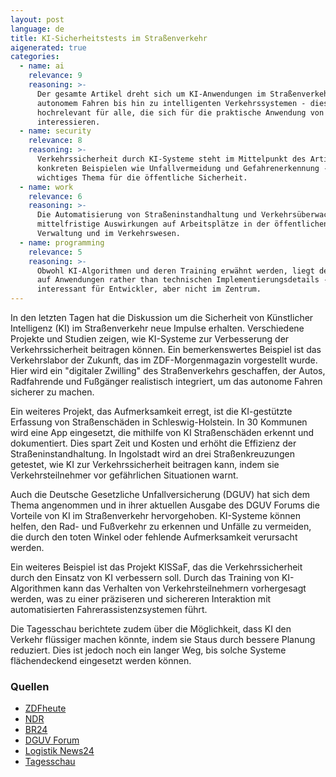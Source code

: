 ```yaml
---
layout: post
language: de
title: KI-Sicherheitstests im Straßenverkehr
aigenerated: true
categories:
  - name: ai
    relevance: 9
    reasoning: >-
      Der gesamte Artikel dreht sich um KI-Anwendungen im Straßenverkehr, von
      autonomem Fahren bis hin zu intelligenten Verkehrssystemen - dies ist
      hochrelevant für alle, die sich für die praktische Anwendung von KI
      interessieren.
  - name: security
    relevance: 8
    reasoning: >-
      Verkehrssicherheit durch KI-Systeme steht im Mittelpunkt des Artikels, mit
      konkreten Beispielen wie Unfallvermeidung und Gefahrenerkennung - ein
      wichtiges Thema für die öffentliche Sicherheit.
  - name: work
    relevance: 6
    reasoning: >-
      Die Automatisierung von Straßeninstandhaltung und Verkehrsüberwachung hat
      mittelfristige Auswirkungen auf Arbeitsplätze in der öffentlichen
      Verwaltung und im Verkehrswesen.
  - name: programming
    relevance: 5
    reasoning: >-
      Obwohl KI-Algorithmen und deren Training erwähnt werden, liegt der Fokus
      auf Anwendungen rather than technischen Implementierungsdetails -
      interessant für Entwickler, aber nicht im Zentrum.
---
```


In den letzten Tagen hat die Diskussion um die Sicherheit von Künstlicher Intelligenz (KI) im Straßenverkehr neue Impulse erhalten. Verschiedene Projekte und Studien zeigen, wie KI-Systeme zur Verbesserung der Verkehrssicherheit beitragen können. Ein bemerkenswertes Beispiel ist das Verkehrslabor der Zukunft, das im ZDF-Morgenmagazin vorgestellt wurde. Hier wird ein "digitaler Zwilling" des Straßenverkehrs geschaffen, der Autos, Radfahrende und Fußgänger realistisch integriert, um das autonome Fahren sicherer zu machen.

<!--more-->

Ein weiteres Projekt, das Aufmerksamkeit erregt, ist die KI-gestützte Erfassung von Straßenschäden in Schleswig-Holstein. In 30 Kommunen wird eine App eingesetzt, die mithilfe von KI Straßenschäden erkennt und dokumentiert. Dies spart Zeit und Kosten und erhöht die Effizienz der Straßeninstandhaltung. In Ingolstadt wird an drei Straßenkreuzungen getestet, wie KI zur Verkehrssicherheit beitragen kann, indem sie Verkehrsteilnehmer vor gefährlichen Situationen warnt.

Auch die Deutsche Gesetzliche Unfallversicherung (DGUV) hat sich dem Thema angenommen und in ihrer aktuellen Ausgabe des DGUV Forums die Vorteile von KI im Straßenverkehr hervorgehoben. KI-Systeme können helfen, den Rad- und Fußverkehr zu erkennen und Unfälle zu vermeiden, die durch den toten Winkel oder fehlende Aufmerksamkeit verursacht werden. 

Ein weiteres Beispiel ist das Projekt KISSaF, das die Verkehrssicherheit durch den Einsatz von KI verbessern soll. Durch das Training von KI-Algorithmen kann das Verhalten von Verkehrsteilnehmern vorhergesagt werden, was zu einer präziseren und sichereren Interaktion mit automatisierten Fahrerassistenzsystemen führt. 

Die Tagesschau berichtete zudem über die Möglichkeit, dass KI den Verkehr flüssiger machen könnte, indem sie Staus durch bessere Planung reduziert. Dies ist jedoch noch ein langer Weg, bis solche Systeme flächendeckend eingesetzt werden können.

### Quellen
- [ZDFheute](https://www.zdfheute.de/video/zdf-morgenmagazin/ki-sicherheitstests-strassenverkehr-fahren-autonom-100.html)
- [NDR](https://www.ndr.de/nachrichten/schleswig-holstein/ki-erfasst-strassenschaeden-in-30-kommunen-in-schleswig-holstein,strassensoftware-114.html)
- [BR24](https://www.br.de/nachrichten/bayern/so-soll-kuenstliche-intelligenz-im-ingolstaedter-verkehr-helfen,TqHw3YL)
- [DGUV Forum](https://forum.dguv.de/issues/RZ_S028-031_1.08_KI_im_Verkehr.pdf)
- [Logistik News24](https://www.logistik-news24.de/kissaf-erforscht-kuenstliche-intelligenz-verkehrssituationen/)
- [Tagesschau](https://www.tagesschau.de/wirtschaft/digitales/ki-verkehr-stau-100.html)
